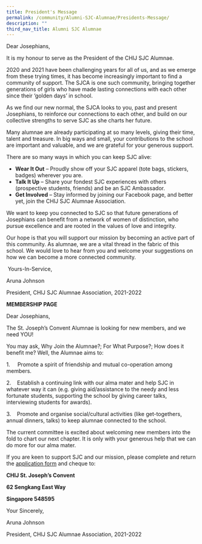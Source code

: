 ```yaml
---
title: President's Message
permalink: /community/Alumni-SJC-Alumnae/Presidents-Message/
description: ""
third_nav_title: Alumni SJC Alumnae
---
```


Dear Josephians,  

  

It is my honour to serve as the President of the CHIJ SJC Alumnae.

  

2020 and 2021 have been challenging years for all of us, and as we emerge from these trying times, it has become increasingly important to find a community of support. The SJCA is one such community, bringing together generations of girls who have made lasting connections with each other since their ‘golden days’ in school.

  

As we find our new normal, the SJCA looks to you, past and present Josephians, to reinforce our connections to each other, and build on our collective strengths to serve SJC as she charts her future.  

  

Many alumnae are already participating at so many levels, giving their time, talent and treasure. In big ways and small, your contributions to the school are important and valuable, and we are grateful for your generous support.

  

There are so many ways in which you can keep SJC alive:  

*   **Wear It Out** – Proudly show off your SJC apparel (tote bags, stickers, badges) wherever you are.
*   **Talk It Up** – Share your fondest SJC experiences with others (prospective students, friends) and be an SJC Ambassador.
*   **Get Involved** – Stay informed by joining our Facebook page, and better yet, join the CHIJ SJC Alumnae Association.

We want to keep you connected to SJC so that future generations of Josephians can benefit from a network of women of distinction, who pursue excellence and are rooted in the values of love and integrity.

Our hope is that you will support our mission by becoming an active part of this community. As alumnae, we are a vital thread in the fabric of this school. We would love to hear from you and welcome your suggestions on how we can become a more connected community.

 Yours-In-Service, 

Aruna Johnson

President, CHIJ SJC Alumnae Association, 2021-2022

**MEMBERSHIP PAGE**

Dear Josephians,

The St. Joseph’s Convent Alumnae is looking for new members, and we need YOU!

You may ask, Why Join the Alumnae?; For What Purpose?; How does it benefit me? Well, the Alumnae aims to:

1.     Promote a spirit of friendship and mutual co-operation among members.

2.    Establish a continuing link with our alma mater and help SJC in whatever way it can (e.g. giving aid/assistance to the needy and less fortunate students, supporting the school by giving career talks, interviewing students for awards).

3.    Promote and organise social/cultural activities (like get-togethers, annual dinners, talks) to keep alumnae connected to the school.

The current committee is excited about welcoming new members into the fold to chart our next chapter. It is only with your generous help that we can do more for our alma mater.

If you are keen to support SJC and our mission, please complete and return the [application form](https://chijstjosephsconvent.moe.edu.sg/qql/slot/u160/2020/Community/Alumni/SJC%20Alumnae/Membership/Copy%20of%20SJCA_Application_Form.xls) and cheque to:

**CHIJ St. Joseph’s Convent**

**62 Sengkang East Way**

**Singapore 548595**

Your Sincerely,

Aruna Johnson

President, CHIJ SJC Alumnae Association, 2021-2022